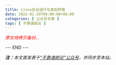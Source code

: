```yaml
---
title: Linux后台运行与虚拟终端
date: 2022-01-24T00:00:00+08:00
categories: [ 公众号文章 ]
tags: [ 不靠谱颜论 ]
---
```


<font color=red><i>原文待拷贝备份...</i></font>

<div class="p-5 text-center">--- END ---</div>

<i><b>注：</b>本文首发表于[“不靠谱颜论”公众号](https://mp.weixin.qq.com/s/IidpAnOq0VT1UZSLGOBx8A)，并同步至本站。</i>
